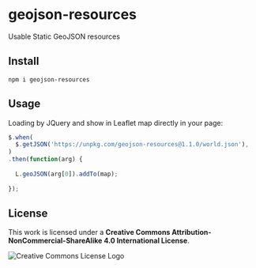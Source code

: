 # geojson-resources

Usable Static GeoJSON resources

## Install

```
npm i geojson-resources
```

## Usage

Loading by JQuery and show in Leaflet map directly in your page:
```javascript
$.when(
  $.getJSON('https://unpkg.com/geojson-resources@1.1.0/world.json'),
)
.then(function(arg) {
  
  L.geoJSON(arg[0]).addTo(map);
  
});
```

## License
This work is licensed under a **Creative Commons Attribution-NonCommercial-ShareAlike 4.0 International License**. 

![Creative Commons License Logo](https://i.creativecommons.org/l/by-nc-sa/4.0/88x31.png "License")

